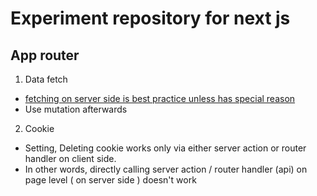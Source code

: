 # Experiment repository for next js

## App router

1. Data fetch
- [fetching on server side is best practice unless has special reason](https://nextjs.org/docs/app/building-your-application/data-fetching/patterns#:~:text=Whenever%20possible%2C%20we%20recommend%20fetching%20data%20on%20the%20server%20with%20Server%20Components.%20This%20allows%20you%20to%3A)
- Use mutation afterwards

2. Cookie
- Setting, Deleting cookie works only via either server action or router handler on client side.
- In other words, directly calling server action / router handler (api) on page level ( on server side ) doesn't work


